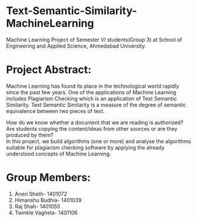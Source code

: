 # Text-Semantic-Similarity-MachineLearning
Machine Learning Project of Semester VI students(Group 3) at School of Engineering and Applied Science, Ahmedabad University.

# Project Abstract:
Machine Learning has found its place in the technological world rapidly since the past few years. One of the applications of Machine Learning includes Plagiarism Checking which is an application of Text Semantic Similarity. Text Semantic Similarity is a measure of the degree of semantic equivalence between two pieces of text.

How do we know whether a document that we are reading is authorized? Are students copying the content/ideas from other sources or are they produced by them?  
In this project, we build algorithms (one or more) and analyse the algorithms suitable for plagiarism checking software by applying the already understood concepts of Machine Learning. 

# Group Members:
1) Aneri Sheth- 1401072
2) Himanshu Budhia- 1401039
3) Raj Shah- 1401050
4) Twinkle Vaghela- 1401106


